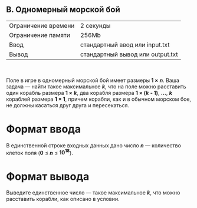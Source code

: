 ## B. Одномерный морской бой

|                     |           |
|---------------------|-----------|
| Ограничение времени | 2 секунды |
| Ограничение памяти  | 256Mb      |
| Ввод                | стандартный ввод или input.txt  |
| Вывод               | стандартный вывод или output.txt |

<br>

Поле в игре в одномерный морской бой имеет размеры **1 ×** ***n***. Ваша задача — найти такое максимальное ***k***, что на поле можно расставить один корабль размера 
**1 ×** ***k***, два корабля размера <b>1 × (</b><i><b>k</b></i> **- 1)**, **...**, ***k*** кораблей размера **1 × 1**, причем корабли, как и в обычном морском бое, не должны касаться друг друга и пересекаться.

# Формат ввода

В единственной строке входных данных дано число ***n*** — количество клеток поля (**0** ≤ ***n*** ≤ **10<sup>18</sup>**).

# Формат вывода

Выведите единственное число — такое максимальное ***k***, что можно расставить корабли, как описано в условии.
